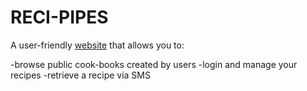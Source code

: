 RECI-PIPES
=========

A user-friendly [website] that allows you to:
  
  -browse public cook-books created by users
  -login and manage your recipes
  -retrieve a recipe via SMS






[website]:http://reci-pipes.herokuapp.com/
